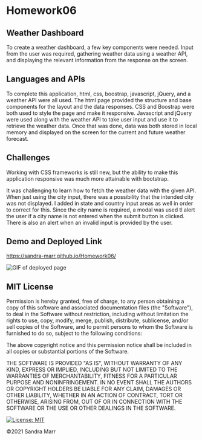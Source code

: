 # Homework06
## Weather Dashboard

To create a weather dashboard, a few key components were needed. Input from the user was required, gathering weather data using a weather API, and displaying the relevant information from the response on the screen. 

## Languages and APIs

To complete this application, html, css, boostrap, javascript, jQuery, and a weather API were all used. The html page provided the structure and base components for the layout and the data responses. CSS and Boostrap were both used to style the page and make it responsive. Javascript and jQuery were used along with the weather API to take user input and use it to retrieve the weather data. Once that was done, data was both stored in local memory and displayed on the screen for the current and future weather forecast. 

## Challenges

Working with CSS frameworks is still new, but the ability to make this application responsive was much more attainable with bootstrap. 

It was challenging to learn how to fetch the weather data with the given API. When just using the city input, there was a possibility that the intended city was not displayed. I added in state and country input areas as well in order to correct for this. Since the city name is required, a modal was used tl alert the user if a city name is not entered when the submit button is clicked. There is also an alert when an invalid input is provided by the user. 

## Demo and Deployed Link

https://sandra-marr.github.io/Homework06/

![GIF of deployed page](./assets/WeatherDashboard.gif)

## MIT License

Permission is hereby granted, free of charge, to any person obtaining a copy
of this software and associated documentation files (the "Software"), to deal
in the Software without restriction, including without limitation the rights
to use, copy, modify, merge, publish, distribute, sublicense, and/or sell
copies of the Software, and to permit persons to whom the Software is
furnished to do so, subject to the following conditions:

The above copyright notice and this permission notice shall be included in all
copies or substantial portions of the Software.

THE SOFTWARE IS PROVIDED "AS IS", WITHOUT WARRANTY OF ANY KIND, EXPRESS OR
IMPLIED, INCLUDING BUT NOT LIMITED TO THE WARRANTIES OF MERCHANTABILITY,
FITNESS FOR A PARTICULAR PURPOSE AND NONINFRINGEMENT. IN NO EVENT SHALL THE
AUTHORS OR COPYRIGHT HOLDERS BE LIABLE FOR ANY CLAIM, DAMAGES OR OTHER
LIABILITY, WHETHER IN AN ACTION OF CONTRACT, TORT OR OTHERWISE, ARISING FROM,
OUT OF OR IN CONNECTION WITH THE SOFTWARE OR THE USE OR OTHER DEALINGS IN THE
SOFTWARE.

[![License: MIT](https://img.shields.io/badge/License-MIT-yellow.svg)](https://opensource.org/licenses/MIT)

&copy;2021 Sandra Marr
